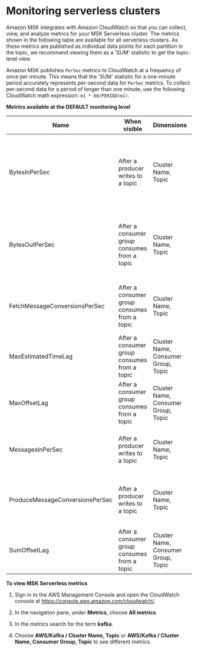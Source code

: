 # Monitoring serverless clusters<a name="serverless-monitoring"></a>

Amazon MSK integrates with Amazon CloudWatch so that you can collect, view, and analyze metrics for your MSK Serverless cluster\. The metrics shown in the following table are available for all serverless clusters\. As these metrics are published as individual data points for each partition in the topic, we recommend viewing them as a 'SUM' statistic to get the topic\-level view\.

Amazon MSK publishes `PerSec` metrics to CloudWatch at a frequency of once per minute\. This means that the 'SUM' statistic for a one\-minute period accurately represents per\-second data for `PerSec` metrics\. To collect per\-second data for a period of longer than one minute, use the following CloudWatch math expression: `m1 * 60/PERIOD(m1)`\.


**Metrics available at the DEFAULT monitoring level**  

| Name | When visible | Dimensions | Description | 
| --- | --- | --- | --- | 
| BytesInPerSec | After a producer writes to a topic | Cluster Name, Topic | The number of bytes per second received from clients\. This metric is available for each broker and also for each topic\. | 
| BytesOutPerSec | After a consumer group consumes from a topic | Cluster Name, Topic | The number of bytes per second sent to clients\. This metric is available for each broker and also for each topic\. | 
| FetchMessageConversionsPerSec | After a consumer group consumes from a topic | Cluster Name, Topic | The number of fetch message conversions per second for the broker\. | 
| MaxEstimatedTimeLag | After a consumer group consumes from a topic | Cluster Name, Consumer Group, Topic  | A time estimate of the MaxOffsetLag metric\. | 
| MaxOffsetLag | After a consumer group consumes from a topic | Cluster Name, Consumer Group, Topic  | The maximum offset lag across all partitions in a topic\. | 
| MessagesInPerSec | After a producer writes to a topic | Cluster Name, Topic | The number of incoming messages per second for the broker\. | 
| ProduceMessageConversionsPerSec | After a producer writes to a topic | Cluster Name, Topic | The number of produce message conversions per second for the broker\. | 
| SumOffsetLag | After a consumer group consumes from a topic | Cluster Name, Consumer Group, Topic  | The aggregated offset lag for all the partitions in a topic\. | 

**To view MSK Serverless metrics**

1. Sign in to the AWS Management Console and open the CloudWatch console at [https://console\.aws\.amazon\.com/cloudwatch/](https://console.aws.amazon.com/cloudwatch/)\.

1. In the navigation pane, under **Metrics**, choose **All metrics**\.

1. In the metrics search for the term **kafka**\.

1. Choose **AWS/Kafka / Cluster Name, Topic** or **AWS/Kafka / Cluster Name, Consumer Group, Topic** to see different metrics\.